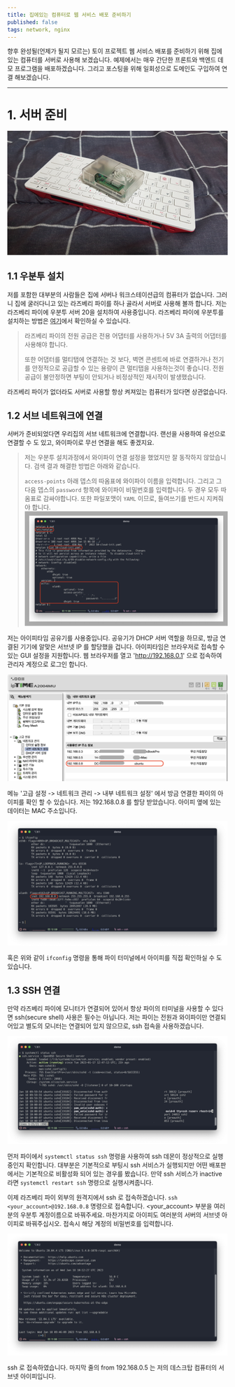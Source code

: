 ```yaml
---
title: 집에있는 컴퓨터로 웹 서비스 배포 준비하기
published: false
tags: network, nginx
---
```


향후 완성될(언제가 될지 모르는) 토이 프로젝트 웹 서비스 배포를 준비하기 위해 집에있는 컴퓨터를 서버로 사용해 보겠습니다.
예제에서는 매우 간단한 프론트와 백엔드 데모 프로그램을 배포하겠습니다. 그리고 포스팅을 위해 일회성으로 도메인도 구입하여 연결 해보겠습니다.

---

# 1. 서버 준비

![](https://raw.githubusercontent.com/S1000f/S1000f.github.io/master/docs/_posts/home-server-01.jpeg)

## 1.1 우분투 설치

저를 포함한 대부분의 사람들은 집에 서버나 워크스테이션급의 컴퓨터가 없습니다. 그러니 집에 굴러다니고 있는 라즈베리 파이를 하나 골라서 서버로 사용해 볼까 합니다.
저는 라즈베리 파이에 우분투 서버 20을 설치하여 사용중입니다. 라즈베리 파이에 우분투를 설치하는 방법은 [여기](https://ubuntu.com/download/raspberry-pi)에서 확인하실 수 있습니다.

> 라즈베리 파이의 전원 공급은 전용 어댑터를 사용하거나 5V 3A 출력의 어댑터를 사용해야 합니다.
> 
> 또한 어댑터를 멀티탭에 연결하는 것 보다, 벽면 콘센트에 바로 연결하거나 전기를 안정적으로 공급할 수 있는 용량이 큰 멀티탭을 사용하는것이 좋습니다.
> 전원공급이 불안정하면 부팅이 안되거나 비정상적인 재시작이 발생했습니다.

라즈베리 파이가 없더라도 서버로 사용할 항상 켜져있는 컴퓨터가 있다면 상관없습니다.

## 1.2 서브 네트워크에 연결

서버가 준비되었다면 우리집의 서브 네트워크에 연결합니다. 랜선을 사용하여 유선으로 연결할 수 도 있고, 와이파이로 무선 연결을 해도 좋겠지요.

> 저는 우분투 설치과정에서 와이파이 연결 설정을 했었지만 잘 동작하지 않았습니다. 검색 결과 해결한 방법은 아래와 같습니다.
> 
> `access-points` 아래 뎁스의 따옴표에 와이파이 이름을 입력합니다. 그리고 그 다음 뎁스의 `password` 항목에 와이파이 비밀번호를 입력합니다.
> 두 경우 모두 따옴표로 감싸야합니다. 또한 파일포맷이 `YAML` 이므로, 들여쓰기를 반드시 지켜줘야 합니다.
> ![](https://raw.githubusercontent.com/S1000f/S1000f.github.io/master/docs/_posts/home-server-02.png)

저는 아이피타임 공유기를 사용중입니다. 공유기가 DHCP 서버 역할을 하므로, 방금 연결된 기기에 알맞은 서브넷 IP 를 할당했을 겁니다.
아이피타임은 브라우저로 접속할 수 있는 GUI 설정을 지원합니다. 웹 브라우저를 열고 'http://192.168.0.1' 으로 접속하여 관리자 계정으로
로그인 합니다.

![](https://raw.githubusercontent.com/S1000f/S1000f.github.io/master/docs/_posts/home-server-03.png)

메뉴 '고급 설정 -> 네트워크 관리 -> 내부 네트워크 설정' 에서 방금 연결한 파이의 아이피를 확인 할 수 있습니다.
저는 192.168.0.8 를 할당 받았습니다. 아이피 옆에 있는 데이터는 MAC 주소입니다.

![](https://raw.githubusercontent.com/S1000f/S1000f.github.io/master/docs/_posts/home-server-04.png)

혹은 위와 같이 `ifconfig` 명령을 통해 파이 터미널에서 아이피를 직접 확인하실 수 도 있습니다.

## 1.3 SSH 연결

만약 라즈베리 파이에 모니터가 연결되어 있어서 항상 파이의 터미널을 사용할 수 있다면 ssh(secure shell) 사용은 필수는 아닙니다.
저는 파이는 전원과 와이파이만 연결되어있고 별도의 모니터는 연결되어 있지 않으므로, ssh 접속을 사용하겠습니다.

![](https://raw.githubusercontent.com/S1000f/S1000f.github.io/master/docs/_posts/home-server-05.png)

먼저 파이에서 `systemctl status ssh` 명령을 사용하여 ssh 데몬이 정상적으로 실행 중인지 확인합니다. 대부분은 기본적으로 부팅시
ssh 서비스가 실행되지만 어떤 배포판에서는 기본적으로 비활성화 되어 있는 경우를 봤습니다.
만약 ssh 서비스가 inactive 라면 `systemctl restart ssh` 명령으로 실행시켜줍니다.

이제 라즈베리 파이 외부의 원격지에서 ssh 로 접속하겠습니다.
`ssh <your_account>@192.168.0.8` 명령으로 접속합니다. <your_account> 부분을 여러분의 우분투 계정이름으로 바꿔주세요.
마찬가지로 아이피도 여러분의 서버의 서브넷 아이피로 바꿔주십시오. 접속시 해당 계정의 비밀번호를 입력합니다.

![](https://raw.githubusercontent.com/S1000f/S1000f.github.io/master/docs/_posts/home-server-06.png)

ssh 로 접속하였습니다. 마지막 줄의 from 192.168.0.5 는 저의 데스크탑 컴퓨터의 서브넷 아이피입니다.